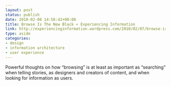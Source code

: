 ```yaml
---
layout: post
status: publish
date: 2010-02-08 14:56:42+00:00
title: Browse Is The New Black « Experiencing Information
link: http://experiencinginformation.wordpress.com/2010/02/07/browse-is-the-new-black/
type: aside
categories:
- design
- information architecture
- user experience
---
```


Powerful thoughts on how “browsing” is at least as important as “searching” when telling stories, as designers and creators of content, and when looking for information as users.
